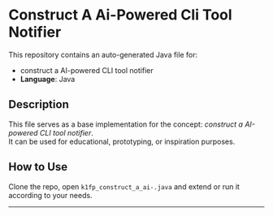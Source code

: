# Construct A Ai-Powered Cli Tool Notifier

This repository contains an auto-generated Java file for:

- construct a AI-powered CLI tool notifier
- **Language**: Java

## Description

This file serves as a base implementation for the concept: *construct a AI-powered CLI tool notifier*.  
It can be used for educational, prototyping, or inspiration purposes.

## How to Use

Clone the repo, open `k1fp_construct_a_ai-.java` and extend or run it according to your needs.

---


